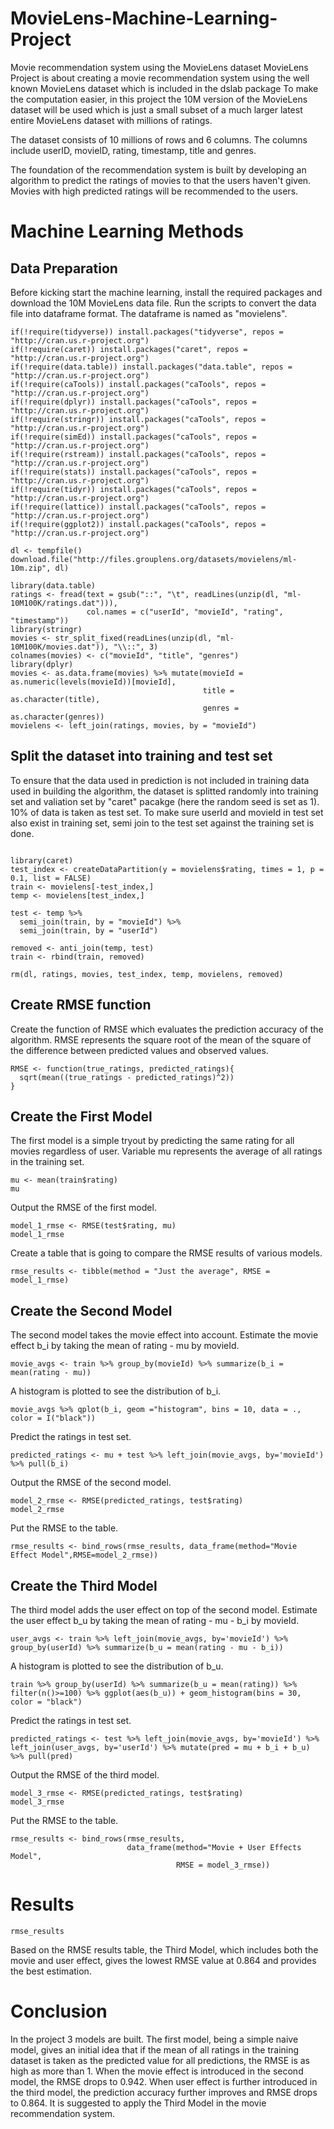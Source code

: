 # MovieLens-Machine-Learning-Project
Movie recommendation system using the MovieLens dataset
MovieLens Project is about creating a movie recommendation system using the well known MovieLens dataset which is included in the dslab package To make the computation easier, in this project the 10M version of the MovieLens dataset will be used which is just a small subset of a much larger latest entire MovieLens dataset with millions of ratings.

The dataset consists of 10 millions of rows and 6 columns. The columns include userID, movieID, rating, timestamp, title and genres.

The foundation of the recommendation system is built by developing an algorithm to predict the ratings of movies to that the users haven't given. Movies with high predicted ratings will be recommended to the users.

# Machine Learning Methods
## Data Preparation
Before kicking start the machine learning, install the required packages and download the 10M MovieLens data file. Run the scripts to convert the data file into dataframe format. The dataframe is named as "movielens".

```{r Install Necessary Packages}
if(!require(tidyverse)) install.packages("tidyverse", repos = "http://cran.us.r-project.org")
if(!require(caret)) install.packages("caret", repos = "http://cran.us.r-project.org")
if(!require(data.table)) install.packages("data.table", repos = "http://cran.us.r-project.org")
if(!require(caTools)) install.packages("caTools", repos = "http://cran.us.r-project.org")
if(!require(dplyr)) install.packages("caTools", repos = "http://cran.us.r-project.org")
if(!require(stringr)) install.packages("caTools", repos = "http://cran.us.r-project.org")
if(!require(simEd)) install.packages("caTools", repos = "http://cran.us.r-project.org")
if(!require(rstream)) install.packages("caTools", repos = "http://cran.us.r-project.org")
if(!require(stats)) install.packages("caTools", repos = "http://cran.us.r-project.org")
if(!require(tidyr)) install.packages("caTools", repos = "http://cran.us.r-project.org")
if(!require(lattice)) install.packages("caTools", repos = "http://cran.us.r-project.org")
if(!require(ggplot2)) install.packages("caTools", repos = "http://cran.us.r-project.org")
```

```{r Download MovieLens data file}
dl <- tempfile()
download.file("http://files.grouplens.org/datasets/movielens/ml-10m.zip", dl)
```

```{r Convert the data file into dataframe}
library(data.table)
ratings <- fread(text = gsub("::", "\t", readLines(unzip(dl, "ml-10M100K/ratings.dat"))),
                 col.names = c("userId", "movieId", "rating", "timestamp"))
library(stringr)
movies <- str_split_fixed(readLines(unzip(dl, "ml-10M100K/movies.dat")), "\\::", 3)
colnames(movies) <- c("movieId", "title", "genres")
library(dplyr)
movies <- as.data.frame(movies) %>% mutate(movieId = as.numeric(levels(movieId))[movieId],
                                           title = as.character(title),
                                           genres = as.character(genres))
movielens <- left_join(ratings, movies, by = "movieId")
```

## Split the dataset into training and test set
To ensure that the data used in prediction is not included in training data used in building the algorithm, the dataset is splitted randomly into training set and valiation set by "caret" pacakge (here the random seed is set as 1). 10% of data is taken as test set. To make sure userId and movieId in test set also exist in training set, semi join to the test set against the training set is done.

```{r Create training set and test set, test set will be 10% of data}

library(caret)
test_index <- createDataPartition(y = movielens$rating, times = 1, p = 0.1, list = FALSE)
train <- movielens[-test_index,]
temp <- movielens[test_index,]
```

```{r Make sure userId and movieId in test set are also in train set}
test <- temp %>% 
  semi_join(train, by = "movieId") %>%
  semi_join(train, by = "userId")
```

```{r Add rows removed from test set back into train set}
removed <- anti_join(temp, test)
train <- rbind(train, removed)
```

```{r Remove unwanted tables}
rm(dl, ratings, movies, test_index, temp, movielens, removed)
```

## Create RMSE function
Create the function of RMSE which evaluates the prediction accuracy of the algorithm. RMSE represents the square root of the mean of the square of the difference between predicted values and observed values.

```{r Create RMSE function}
RMSE <- function(true_ratings, predicted_ratings){
  sqrt(mean((true_ratings - predicted_ratings)^2))
}
```

## Create the First Model
The first model is a simple tryout by predicting the same rating for all movies regardless of user. Variable mu represents the average of all ratings in the training set.
```{r First Model - Predict the same rating for all movies regardless of user}
mu <- mean(train$rating)
mu
```

Output the RMSE of the first model.
```{r Predict all unknown ratings with mu and obtain the following RMSE by the First Model}
model_1_rmse <- RMSE(test$rating, mu)
model_1_rmse
```

Create a table that is going to compare the RMSE results of various models.
```{r Create table recording RMSE of differnt models}
rmse_results <- tibble(method = "Just the average", RMSE = model_1_rmse)
```

## Create the Second Model
The second model takes the movie effect into account. Estimate the movie effect b_i by taking the mean of rating - mu by movieId.
```{r Second Model - Modeling movie effect}
movie_avgs <- train %>% group_by(movieId) %>% summarize(b_i = mean(rating - mu))
```

A histogram is plotted to see the distribution of b_i.
```{r Histogram charting for movie effect b_i, echo=FALSE}
movie_avgs %>% qplot(b_i, geom ="histogram", bins = 10, data = ., color = I("black"))
```

Predict the ratings in test set.
```{r Find predicted ratings in test set for Second Model}
predicted_ratings <- mu + test %>% left_join(movie_avgs, by='movieId') %>% pull(b_i)
```

Output the RMSE of the second model.
```{r Obtain the RMSE of the Second Model}
model_2_rmse <- RMSE(predicted_ratings, test$rating)
model_2_rmse
```

Put the RMSE to the table.
```{r Put the RMSE of Second Model to the table}
rmse_results <- bind_rows(rmse_results, data_frame(method="Movie Effect Model",RMSE=model_2_rmse))
```

## Create the Third Model
The third model adds the user effect on top of the second model. Estimate the user effect b_u by taking the mean of rating - mu - b_i by movieId.
```{r Third Model - Modeling User effects}
user_avgs <- train %>% left_join(movie_avgs, by='movieId') %>% group_by(userId) %>% summarize(b_u = mean(rating - mu - b_i))
```

A histogram is plotted to see the distribution of b_u.
```{r Histogram charting for movie effect b_u, echo=FALSE}
train %>% group_by(userId) %>% summarize(b_u = mean(rating)) %>% filter(n()>=100) %>% ggplot(aes(b_u)) + geom_histogram(bins = 30, color = "black")
```

Predict the ratings in test set.
```{r Find predicted ratings in test set for Third Model}
predicted_ratings <- test %>% left_join(movie_avgs, by='movieId') %>% left_join(user_avgs, by='userId') %>% mutate(pred = mu + b_i + b_u) %>% pull(pred)
```

Output the RMSE of the third model.
```{r Obtain the RMSE of the Third Model}
model_3_rmse <- RMSE(predicted_ratings, test$rating)
model_3_rmse
```

Put the RMSE to the table.
```{r Put the RMSE of Third Model to the table}
rmse_results <- bind_rows(rmse_results,
                          data_frame(method="Movie + User Effects Model",  
                                     RMSE = model_3_rmse))
```

# Results
```{r Review the RMSE table}
rmse_results
```
Based on the RMSE results table, the Third Model, which includes both the movie and user effect, gives the lowest RMSE value at 0.864 and provides the best estimation.

# Conclusion
In the project 3 models are built. The first model, being a simple naive model, gives an initial idea that if the mean of all ratings in the training dataset is taken as the predicted value for all predictions, the RMSE is as high as more than 1. When the movie effect is introduced in the second model, the RMSE drops to 0.942. When user effect is further introduced in the third model, the prediction accuracy further improves and RMSE drops to 0.864. It is suggested to apply the Third Model in the movie recommendation system. 
